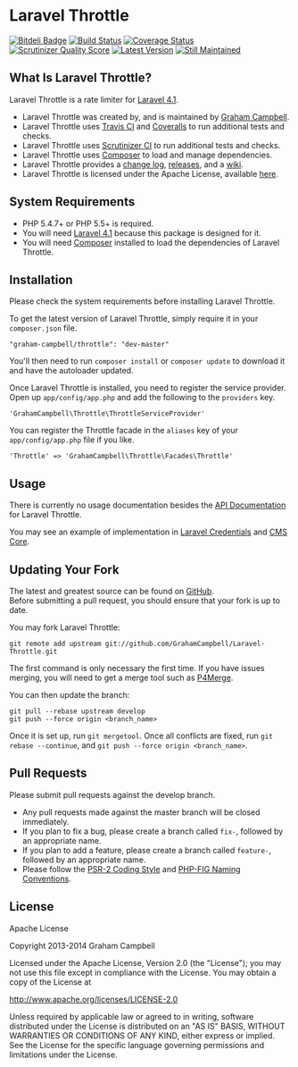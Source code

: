 Laravel Throttle
================


[![Bitdeli Badge](https://d2weczhvl823v0.cloudfront.net/GrahamCampbell/Laravel-Throttle/trend.png)](https://bitdeli.com/free "Bitdeli Badge")
[![Build Status](https://travis-ci.org/GrahamCampbell/Laravel-Throttle.png?branch=develop)](https://travis-ci.org/GrahamCampbell/Laravel-Throttle)
[![Coverage Status](https://coveralls.io/repos/GrahamCampbell/Laravel-Throttle/badge.png?branch=develop)](https://coveralls.io/r/GrahamCampbell/Laravel-Throttle)
[![Scrutinizer Quality Score](https://scrutinizer-ci.com/g/GrahamCampbell/Laravel-Throttle/badges/quality-score.png?s=6f8f984d8c0da418482f66edd9b3462ad39ff2d3)](https://scrutinizer-ci.com/g/GrahamCampbell/Laravel-Throttle)
[![Latest Version](https://poser.pugx.org/graham-campbell/throttle/v/stable.png)](https://packagist.org/packages/graham-campbell/throttle)
[![Still Maintained](http://stillmaintained.com/GrahamCampbell/Laravel-Throttle.png)](http://stillmaintained.com/GrahamCampbell/Laravel-Throttle)


## What Is Laravel Throttle?

Laravel Throttle is a rate limiter for [Laravel 4.1](http://laravel.com).  

* Laravel Throttle was created by, and is maintained by [Graham Campbell](https://github.com/GrahamCampbell).  
* Laravel Throttle uses [Travis CI](https://travis-ci.org/GrahamCampbell/Laravel-Throttle) and [Coveralls](https://coveralls.io/r/GrahamCampbell/Laravel-Throttle) to run additional tests and checks.  
* Laravel Throttle uses [Scrutinizer CI](https://scrutinizer-ci.com/g/GrahamCampbell/Laravel-Throttle) to run additional tests and checks.  
* Laravel Throttle uses [Composer](https://getcomposer.org) to load and manage dependencies.  
* Laravel Throttle provides a [change log](https://github.com/GrahamCampbell/Laravel-Throttle/blob/develop/CHANGELOG.md), [releases](https://github.com/GrahamCampbell/Laravel-Throttle/releases), and a [wiki](https://github.com/GrahamCampbell/Laravel-Throttle/wiki).  
* Laravel Throttle is licensed under the Apache License, available [here](https://github.com/GrahamCampbell/Laravel-Throttle/blob/develop/LICENSE.md).  


## System Requirements

* PHP 5.4.7+ or PHP 5.5+ is required.  
* You will need [Laravel 4.1](http://laravel.com) because this package is designed for it.  
* You will need [Composer](https://getcomposer.org) installed to load the dependencies of Laravel Throttle.  


## Installation

Please check the system requirements before installing Laravel Throttle.  

To get the latest version of Laravel Throttle, simply require it in your `composer.json` file.  

`"graham-campbell/throttle": "dev-master"`  

You'll then need to run `composer install` or `composer update` to download it and have the autoloader updated.  

Once Laravel Throttle is installed, you need to register the service provider. Open up `app/config/app.php` and add the following to the `providers` key.  

`'GrahamCampbell\Throttle\ThrottleServiceProvider'`  

You can register the Throttle facade in the `aliases` key of your `app/config/app.php` file if you like.  

`'Throttle' => 'GrahamCampbell\Throttle\Facades\Throttle'`  


## Usage

There is currently no usage documentation besides the [API Documentation](http://grahamcampbell.github.io/Laravel-Throttle
) for Laravel Throttle.  

You may see an example of implementation in [Laravel Credentials](https://github.com/GrahamCampbell/Laravel-Credentials) and [CMS Core](https://github.com/GrahamCampbell/CMS-Core).  


## Updating Your Fork

The latest and greatest source can be found on [GitHub](https://github.com/GrahamCampbell/Laravel-Throttle).  
Before submitting a pull request, you should ensure that your fork is up to date.  

You may fork Laravel Throttle:  

    git remote add upstream git://github.com/GrahamCampbell/Laravel-Throttle.git

The first command is only necessary the first time. If you have issues merging, you will need to get a merge tool such as [P4Merge](http://perforce.com/product/components/perforce_visual_merge_and_diff_tools).  

You can then update the branch:  

    git pull --rebase upstream develop
    git push --force origin <branch_name>

Once it is set up, run `git mergetool`. Once all conflicts are fixed, run `git rebase --continue`, and `git push --force origin <branch_name>`.  


## Pull Requests

Please submit pull requests against the develop branch.  

* Any pull requests made against the master branch will be closed immediately.  
* If you plan to fix a bug, please create a branch called `fix-`, followed by an appropriate name.  
* If you plan to add a feature, please create a branch called `feature-`, followed by an appropriate name.  
* Please follow the [PSR-2 Coding Style](https://github.com/php-fig/fig-standards/blob/master/accepted/PSR-2-coding-style-guide.md) and [PHP-FIG Naming Conventions](https://github.com/php-fig/fig-standards/blob/master/bylaws/002-psr-naming-conventions.md).  


## License

Apache License  

Copyright 2013-2014 Graham Campbell  

Licensed under the Apache License, Version 2.0 (the "License");
you may not use this file except in compliance with the License.
You may obtain a copy of the License at  

 http://www.apache.org/licenses/LICENSE-2.0  

Unless required by applicable law or agreed to in writing, software
distributed under the License is distributed on an "AS IS" BASIS,
WITHOUT WARRANTIES OR CONDITIONS OF ANY KIND, either express or implied.
See the License for the specific language governing permissions and
limitations under the License.  
